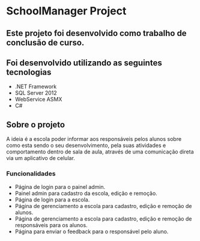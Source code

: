 # SchoolManager Project

## Este projeto foi desenvolvido como trabalho de conclusão de curso.

## Foi desenvolvido utilizando as seguintes tecnologias

* .NET Framework
* SQL Server 2012
* WebService ASMX
* C#

## Sobre o projeto
A ideia é a escola poder informar aos responsáveis pelos alunos sobre como esta sendo o seu desenvolvimento, pela suas atividades e comportamento dentro de sala de aula, através de uma comunicação direta via um aplicativo de celular. 

### Funcionalidades

* Página de login para o painel admin.
* Painel admin para cadastro da escola, edição e remoção.
* Página de login para a escola.
* Página de gerenciamento a escola para cadastro, edição e remoção de alunos.
* Página de gerenciamento a escola para cadastro, edição e remoção de responsáveis para os alunos.
* Página para enviar o feedback para o responsável pelo aluno.
